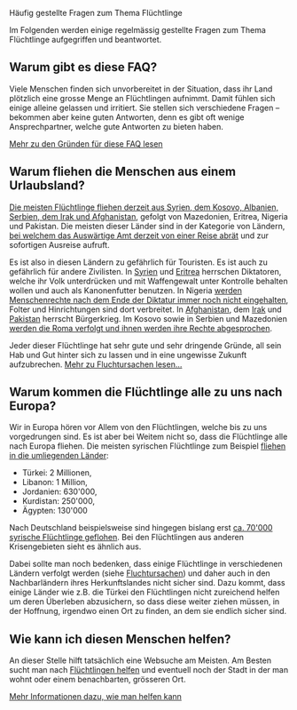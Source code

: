 Häufig gestellte Fragen zum Thema Flüchtlinge

Im Folgenden werden einige regelmässig gestellte Fragen zum Thema Flüchtlinge aufgegriffen und beantwortet.

Warum gibt es diese FAQ?
------------------------

Viele Menschen finden sich unvorbereitet in der Situation, dass ihr Land plötzlich eine grosse Menge an Flüchtlingen aufnimmt. Damit fühlen sich einige alleine gelassen und irritiert. Sie stellen sich verschiedene Fragen – bekommen aber keine guten Antworten, denn es gibt oft wenige Ansprechpartner, welche gute Antworten zu bieten haben.

[Mehr zu den Gründen für diese FAQ lesen](/about.html)

Warum fliehen die Menschen aus einem Urlaubsland?
-------------------------------------------------

[Die meisten Flüchtlinge fliehen derzeit aus Syrien, dem Kosovo, Albanien, Serbien, dem Irak und Afghanistan](http://www.bamf.de/SharedDocs/Anlagen/DE/Publikationen/Flyer/flyer-schluesselzahlen-asyl-halbjahr-2015.pdf?__blob=publicationFile), gefolgt von Mazedonien, Eritrea, Nigeria und Pakistan. Die meisten dieser Länder sind in der Kategorie von Ländern, [bei welchem das Auswärtige Amt derzeit von einer Reise abrät](http://auswaertiges-amt.de/DE/Laenderinformationen/00-SiHi/Nodes/SyrienSicherheit_node.html) und zur sofortigen Ausreise aufruft.

Es ist also in diesen Ländern zu gefährlich für Touristen. Es ist auch zu gefährlich für andere Zivilisten. In [Syrien](https://de.wikipedia.org/wiki/B%C3%BCrgerkrieg_in_Syrien) und [Eritrea](https://de.wikipedia.org/wiki/Politisches_System_Eritreas) herrschen Diktatoren, welche ihr Volk unterdrücken und mit Waffengewalt unter Kontrolle behalten wollen und auch als Kanonenfutter benutzen. In Nigeria [werden Menschenrechte nach dem Ende der Diktatur immer noch nicht eingehalten](https://de.wikipedia.org/wiki/Nigeria#Menschenrechte), Folter und Hinrichtungen sind dort verbreitet. In [Afghanistan](https://de.wikipedia.org/wiki/Krieg_in_Afghanistan_seit_2001), dem [Irak](https://de.wikipedia.org/wiki/Irak#Abzug_der_US-Truppen) und [Pakistan](https://de.wikipedia.org/wiki/Pakistan#Konflikte) herrscht Bürgerkrieg. Im Kosovo sowie in Serbien und Mazedonien [werden die Roma verfolgt und ihnen werden ihre Rechte abgesprochen](http://www.nds-fluerat.org/3963/aktuelles/eu-kommissar-fuer-menschenrechte-kritisiert-antiziganismus-in-europa-und-fordert-abschiebestopp-fuer-roma-aus-dem-kosovo/).

Jeder dieser Flüchtlinge hat sehr gute und sehr dringende Gründe, all sein Hab und Gut hinter sich zu lassen und in eine ungewisse Zukunft aufzubrechen. [Mehr zu Fluchtursachen lesen…](/ursachen.html)

Warum kommen die Flüchtlinge alle zu uns nach Europa?
-----------------------------------------------------

Wir in Europa hören vor Allem von den Flüchtlingen, welche bis zu uns vorgedrungen sind. Es ist aber bei Weitem nicht so, dass die Flüchtlinge alle nach Europa fliehen. Die meisten syrischen Flüchtlinge zum Beispiel [fliehen in die umliegenden Länder](http://data.unhcr.org/syrianrefugees/regional.php):

 * Türkei: 2 Millionen,
 * Libanon: 1 Million,
 * Jordanien: 630'000,
 * Kurdistan: 250'000,
 * Ägypten: 130'000

Nach Deutschland beispielsweise sind hingegen bislang erst [ca. 70'000 syrische Flüchtlinge geflohen](http://www.lpb-bw.de/fluechtlingsproblematik.html). Bei den Flüchtlingen aus anderen Krisengebieten sieht es ähnlich aus.

Dabei sollte man noch bedenken, dass einige Flüchtlinge in verschiedenen Ländern verfolgt werden (siehe [Fluchtursachen](/ursachen.html)) und daher auch in den Nachbarländern ihres Herkunftslandes nicht sicher sind. Dazu kommt, dass einige Länder wie z.B. die Türkei den Flüchtlingen nicht zureichend helfen um deren Überleben abzusichern, so dass diese weiter ziehen müssen, in der Hoffnung, irgendwo einen Ort zu finden, an dem sie endlich sicher sind.

Wie kann ich diesen Menschen helfen?
------------------------------------

An dieser Stelle hilft tatsächlich eine Websuche am Meisten. Am Besten sucht man nach [Flüchtlingen helfen](http://www.google.com/search?q=flüchtlingen+helfen) und eventuell noch der Stadt in der man wohnt oder einem benachbarten, grösseren Ort.

[Mehr Informationen dazu, wie man helfen kann](/helfen.html)
